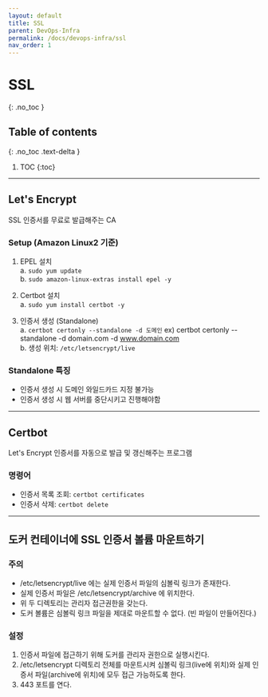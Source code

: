 ```yaml
---
layout: default
title: SSL
parent: DevOps·Infra
permalink: /docs/devops-infra/ssl
nav_order: 1
---
```


# SSL
{: .no_toc }

## Table of contents
{: .no_toc .text-delta }

1. TOC
{:toc}

---

## Let's Encrypt
SSL 인증서를 무료로 발급해주는 CA

### Setup (Amazon Linux2 기준)
1. EPEL 설치  
  a. `sudo yum update`  
  b. `sudo amazon-linux-extras install epel -y`

2. Certbot 설치  
  a. `sudo yum install certbot -y`

3. 인증서 생성 (Standalone)  
  a. `certbot certonly --standalone -d 도메인` ex) certbot certonly --standalone -d domain.com -d www.domain.com  
  b. 생성 위치: `/etc/letsencrypt/live`

### Standalone 특징
- 인증서 생성 시 도메인 와일드카드 지정 불가능
- 인증서 생성 시 웹 서버를 중단시키고 진행해야함

---

## Certbot
Let's Encrypt 인증서를 자동으로 발급 및 갱신해주는 프로그램

### 명령어
- 인증서 목록 조회: `certbot certificates`
- 인증서 삭제: `certbot delete`

---

## 도커 컨테이너에 SSL 인증서 볼륨 마운트하기

### 주의  
- /etc/letsencrypt/live 에는 실제 인증서 파일의 심볼릭 링크가 존재한다.
- 실제 인증서 파일은 /etc/letsencrypt/archive 에 위치한다.
- 위 두 디렉토리는 관리자 접근권한을 갖는다.
- 도커 볼륨은 심볼릭 링크 파일을 제대로 마운트할 수 없다. (빈 파일이 만들어진다.)

### 설정
1. 인증서 파일에 접근하기 위해 도커를 관리자 권한으로 실행시킨다.
2. /etc/letsencrypt 디렉토리 전체를 마운트시켜 심볼릭 링크(live에 위치)와 실제 인증서 파일(archive에 위치)에 모두 접근 가능하도록 한다.
3. 443 포트를 연다.
